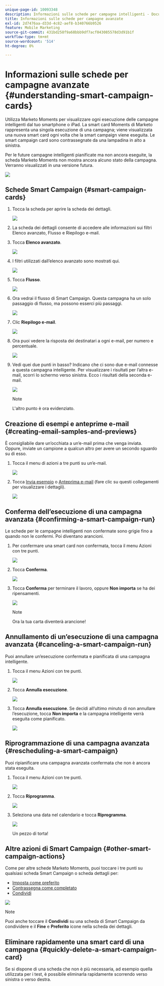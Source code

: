 ```yaml
---
unique-page-id: 10093348
description: Informazioni sulle schede per campagne intelligenti - Documentazione di Marketo - Documentazione del prodotto
title: Informazioni sulle schede per campagne avanzate
exl-id: 2d7476aa-d33d-4c82-aef8-b340766b9526
feature: Mobile Marketing
source-git-commit: 431bd258f9a68bbb9df7acf043085578d3d91b1f
workflow-type: tm+mt
source-wordcount: '514'
ht-degree: 0%

---
```


# Informazioni sulle schede per campagne avanzate {#understanding-smart-campaign-cards}

Utilizza Marketo Moments per visualizzare ogni esecuzione delle campagne intelligenti dal tuo smartphone o iPad. La smart card Moments di Marketo rappresenta una singola esecuzione di una campagna; viene visualizzata una nuova smart card ogni volta che la smart campaign viene eseguita. Le smart campaign card sono contrassegnate da una lampadina in alto a sinistra.

Per le future campagne intelligenti pianificate ma non ancora eseguite, la scheda Marketo Moments non mostra ancora alcuno stato della campagna. Verranno visualizzati in una versione futura.

![](assets/image2015-9-23-10-3a1-3a5.png)

## Schede Smart Campaign {#smart-campaign-cards}

1. Tocca la scheda per aprire la scheda dei dettagli.

   ![](assets/image2015-9-21-11-3a7-3a52.png)

1. La scheda dei dettagli consente di accedere alle informazioni sui filtri Elenco avanzato, Flusso e Riepilogo e-mail.

1. Tocca **Elenco avanzato**.

   ![](assets/image2015-9-21-13-3a31-3a49.png)

1. I filtri utilizzati dall’elenco avanzato sono mostrati qui.

   ![](assets/image2015-9-21-13-3a35-3a29.png)

1. Tocca **Flusso**.

   ![](assets/image2015-9-21-13-3a37-3a20.png)

1. Ora vedrai il flusso di Smart Campaign. Questa campagna ha un solo passaggio di flusso, ma possono esserci più passaggi.

   ![](assets/image2015-9-22-15-3a8-3a12.png)

1. Clic **Riepilogo e-mail**.

   ![](assets/image2015-9-21-13-3a51-3a7.png)

1. Ora puoi vedere la risposta dei destinatari a ogni e-mail, per numero e percentuale.

   ![](assets/image2015-9-21-13-3a59-3a29.png)

1. Vedi quei due punti in basso? Indicano che ci sono due e-mail connesse a questa campagna intelligente. Per visualizzare i risultati per l’altra e-mail, scorri lo schermo verso sinistra. Ecco i risultati della seconda e-mail.

   ![](assets/image2015-9-21-14-3a4-3a51.png)

   >[!NOTE]
   >
   >L&#39;altro punto è ora evidenziato.

## Creazione di esempi e anteprime e-mail {#creating-email-samples-and-previews}

È consigliabile dare un’occhiata a un’e-mail prima che venga inviata. Oppure, inviate un campione a qualcun altro per avere un secondo sguardo su di esso.

1. Tocca il menu di azioni a tre punti su un’e-mail.

   ![](assets/image2015-9-22-14-3a54-3a12.png)

1. Tocca [Invia esempio](/help/marketo/product-docs/core-marketo-concepts/mobile-apps/marketo-moments/working-with-moments/sending-a-sample.md) o [Anteprima e-mail](/help/marketo/product-docs/core-marketo-concepts/mobile-apps/marketo-moments/working-with-moments/previewing-an-email.md) (fare clic su questi collegamenti per visualizzare i dettagli).

   ![](assets/image2015-9-22-14-3a52-3a11.png)

## Conferma dell’esecuzione di una campagna avanzata {#confirming-a-smart-campaign-run}

Le schede per le campagne intelligenti non confermate sono grigie fino a quando non le confermi. Poi diventano arancioni.

1. Per confermare una smart card non confermata, tocca il menu Azioni con tre punti.

   ![](assets/image2015-9-23-10-3a43-3a23.png)

1. Tocca **Conferma**.

   ![](assets/image2015-9-23-10-3a45-3a51.png)

1. Tocca **Conferma** per terminare il lavoro, oppure **Non importa** se ha dei ripensamenti.

   ![](assets/image2015-9-23-10-3a47-3a28.png)

   >[!NOTE]
   >
   >Ora la tua carta diventerà arancione!

## Annullamento di un’esecuzione di una campagna avanzata {#canceling-a-smart-campaign-run}

Puoi annullare un’esecuzione confermata e pianificata di una campagna intelligente.

1. Tocca il menu Azioni con tre punti.

   ![](assets/image2015-9-22-14-3a34-3a14.png)

1. Tocca **Annulla esecuzione**.

   ![](assets/image2015-9-22-14-3a35-3a33.png)

1. Tocca **Annulla esecuzione**. Se decidi all’ultimo minuto di non annullare l’esecuzione, tocca **Non importa** e la campagna intelligente verrà eseguita come pianificato.

   ![](assets/image2015-9-22-14-3a41-3a26.png)

## Riprogrammazione di una campagna avanzata {#rescheduling-a-smart-campaign}

Puoi ripianificare una campagna avanzata confermata che non è ancora stata eseguita.

1. Tocca il menu Azioni con tre punti.

   ![](assets/image2015-9-22-14-3a11-3a25.png)

1. Tocca **Riprogramma**.

   ![](assets/image2015-9-22-14-3a13-3a25.png)

1. Seleziona una data nel calendario e tocca **Riprogramma**.

   ![](assets/image2015-9-22-14-3a16-3a56.png)

   Un pezzo di torta!

## Altre azioni di Smart Campaign {#other-smart-campaign-actions}

Come per altre schede Marketo Moments, puoi toccare i tre punti su qualsiasi scheda Smart Campaign o scheda dettagli per:

* [Imposta come preferito](/help/marketo/product-docs/core-marketo-concepts/mobile-apps/marketo-moments/working-with-moments/creating-a-favorite.md)
* [Contrassegna come completato](/help/marketo/product-docs/core-marketo-concepts/mobile-apps/marketo-moments/working-with-moments/marking-it-done.md)
* [Condividi](/help/marketo/product-docs/core-marketo-concepts/mobile-apps/marketo-moments/working-with-moments/sharing-a-moment.md)

![](assets/image2015-9-21-14-3a38-3a19.png)

>[!NOTE]
>
>Puoi anche toccare il **Condividi** su una scheda di Smart Campaign da condividere e il **Fine** e **Preferito** icone nella scheda dei dettagli.

## Eliminare rapidamente una smart card di una campagna {#quickly-delete-a-smart-campaign-card}

Se si dispone di una scheda che non è più necessaria, ad esempio quella utilizzata per i test, è possibile eliminarla rapidamente scorrendo verso sinistra o verso destra.
